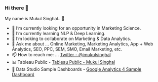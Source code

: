### Hi there 👋

My name is Mukul Singhal.. 👦

- 🔭 I’m currently looking for an opportunity in Marketing Science. 
- 🌱 I’m currently learning NLP & Deep Learning.
- 👯 I’m looking to collaborate on Marketing & Data Analytics.
- 💬 Ask me about ... Online Marketing, Marketing Analytics, App + Web Analytics, SEO, PPC, SEM, SMO, Email Marketing, etc.
- 📫 How to reach me: ... [Twitter - @imukulsinghal](https://twitter.com/imukul_singhal)
- 📊 Tableau Public - [Tableau Public - Mukul Singhal](https://public.tableau.com/profile/mukul.singhal)
- 🌈 Data Studio Sample Dashboards - [Google Analytics 4 Sample Dashboard](https://datastudio.google.com/reporting/8fb66165-9c31-44c6-aa96-797cfaca963b/page/8mI1B)

<!-- <img src = 'https://github-readme-stats.vercel.app/api?username=mukulsinghal001&&show_icons=true&title_color=ffffff&icon_color=bb2acf&text_color=daf7dc&bg_color=151515'> -->

